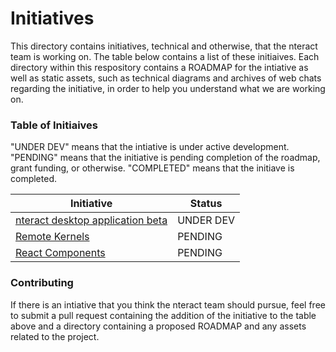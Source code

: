 # Initiatives

This directory contains initiatives, technical and otherwise, that the nteract
team is working on. The table below contains a list of these initiaives. Each
directory within this respository contains a ROADMAP for the intiative as well
as static assets, such as technical diagrams and archives of web chats regarding
the initiative, in order to help you understand what we are working on.

### Table of Initiaives

"UNDER DEV" means that the intiative is under active development. "PENDING" means
that the initiative is pending completion of the roadmap, grant funding, or otherwise.
"COMPLETED" means that the initiave is completed.

| Initiative                                                      | Status     |
|-----------------------------------------------------------------|------------|
| [nteract desktop application beta](https://github.com/nteract/nteract/blob/master/ROADMAP.md) | UNDER DEV  |
| [Remote Kernels](./remote-kernels)                              | PENDING    |
| [React Components]()                                            | PENDING    |

### Contributing

If there is an intiative that you think the nteract team should pursue, feel
free to submit a pull request containing the addition of the initiative to the
table above and a directory containing a proposed ROADMAP and any assets related
to the project.
